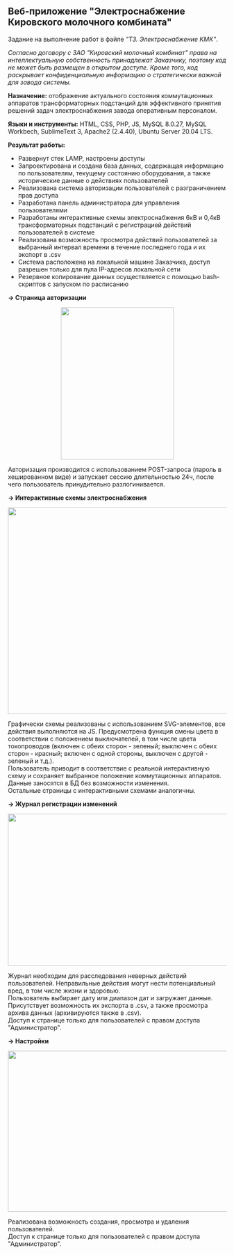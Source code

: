 ## Веб-приложение "Электроснабжение Кировского молочного комбината"

Задание на выполнение работ в файле _"ТЗ. Электроснабжение КМК"_.

_Согласно договору с ЗАО "Кировский молочный комбинат" права на интеллектуальную собственность принадлежат Заказчику,
поэтому код не может быть размещен в открытом доступе. Кроме того, код раскрывает конфиденциальную информацию о стратегически
важной для завода системы._

**Назначение:** отображение актуального состояния коммутационных аппаратов трансформаторных подстанций для эффективного
принятия решений задач электроснабжения завода оперативным персоналом.

**Языки и инструменты:** HTML, CSS, PHP, JS, MySQL 8.0.27, MySQL Workbech, SublimeText 3, Apache2 (2.4.40), Ubuntu Server 20.04 LTS. 

**Результат работы:**
+ Развернут стек LAMP, настроены доступы
+ Запроектирована и создана база данных, содержащая информацию по пользователям, текущему состоянию оборудования, а также исторические данные о действиях
пользователей
+ Реализована система авторизации пользователей с разграничением прав доступа
+ Разработана панель администратора для управления пользователями
+ Разработаны интерактивные схемы электроснабжения 6кВ и 0,4кВ трансформаторных подстанций с регистрацией действий пользователей в системе
+ Реализована возможность просмотра действий пользователей за выбранный интервал времени в течение последнего года и их экспорт в .csv
+ Система расположена на локальной машине Заказчика, доступ разрешен только для пула IP-адресов локальной сети
+ Резервное копирование данных осуществляется с помощью bash-скриптов с запуском по расписанию

**→ Страница авторизации**
<p align="center">
  <img width="260" height="350" src="https://thumb.cloud.mail.ru/weblink/thumb/xw1/8xSh/v5ZfuKCh5">
</p>

Авторизация производится с использованием POST-запроса (пароль в хешированном виде) и запускает сессию длительностью 24ч, после чего пользователь
принудительно разлогинивается.

**→ Интерактивные схемы электроснабжения**
<p align="center">
  <img width="1000" height="475" src="https://thumb.cloud.mail.ru/weblink/thumb/xw1/Mpzd/3uYQrzStH">
</p>

Графически схемы реализованы с использованием SVG-элементов, все действия выполняются на JS. Предусмотрена функция смены цвета в соответствии с
положением выключателей, в том числе цвета токопроводов (включен с обеих сторон - зеленый; выключен с обеих сторон - красный; включен с одной стороны,
выключен с другой - зеленый и т.д.).  
Пользователь приводит в соответствие с реальной интерактивную схему и сохраняет выбранное положение коммутационных аппаратов. Данные заносятся в БД
без возможности изменения.  
Остальные страницы с интерактивными схемами аналогичны.

**→ Журнал регистрации изменений**
<p align="center">
  <img width="700" height="350" src="https://thumb.cloud.mail.ru/weblink/thumb/xw1/BZBw/t6yXfCWNy">
</p>

Журнал необходим для расследования неверных действий пользователей. Неправильные действия могут нести потенциальный вред, в том числе жизни и здоровью.  
Пользователь выбирает дату или диапазон дат и загружает данные. Присутствует возможность их экспорта в .csv, а также просмотра архива данных
(архивируются также в .csv).  
Доступ к странице только для пользователей с правом доступа "Администратор".

**→ Настройки**
<p align="center">
  <img width="700" height="370" src="https://thumb.cloud.mail.ru/weblink/thumb/xw1/4R6c/xRpfGDMYQ">
</p>

Реализована возможность создания, просмотра и удаления пользователей.  
Доступ к странице только для пользователей с правом доступа "Администратор".
